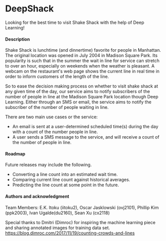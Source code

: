 # DeepShack
Looking for the best time to visit Shake Shack with the help of Deep Learning!

#### Description

Shake Shack is lunchtime (and dinnertime) favorite for people in Manhattan.  The original location was opened in July 2004 in Madison Square Park.  Its popularity is such that in the summer the wait in line for service can stretch to over an hour, especially on weekends when the weather is pleasant. A webcam on the restaurant's web page shows the current line in real time in order to inform customers of the length of the line.

<ShackCam Image Here>

So to ease the decision making process on whether to visit shake shack at any given time of the day, our service aims to notify subscribers of the number of people in line at the Madison Square Park location though Deep Learning.  Either through an SMS or email, the service aims to notify the subscriber of the number of people waiting in line.   

There are two main use cases or the service:

- An email is sent at a user-determined scheduled time(s) during the day with a count of the number people in line.
- A user sends a SMS message to the service, and will receive a count of the number of people in line.

#### Roadmap

Future releases may include the following.

- Converting a line count into an estimated wait time.
- Comparing current line count against historical averages.
- Predicting the line count at some point in the future.

#### Authors and acknowledgment

Team Members:
E.K. Itoku (iitoku2), Oscar Jasklowski (ovj2101), Phillip Kim (ppk2003), Ivan Ugalde(du2160), Sean Xu (cx2118)

Special thanks to Dmitri (Dimroc) for inspiring the machine learning piece and sharing annotated images for training data set.  https://blog.dimroc.com/2017/11/19/counting-crowds-and-lines

